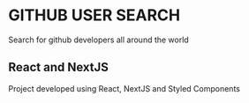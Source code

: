 # GITHUB USER SEARCH

Search for github developers all around the world 

## React and NextJS
Project developed using React, NextJS and Styled Components